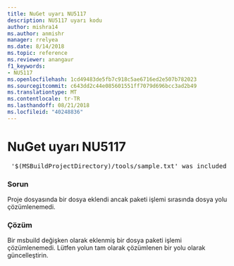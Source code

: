 ```yaml
---
title: NuGet uyarı NU5117
description: NU5117 uyarı kodu
author: mishra14
ms.author: anmishr
manager: rrelyea
ms.date: 8/14/2018
ms.topic: reference
ms.reviewer: anangaur
f1_keywords:
- NU5117
ms.openlocfilehash: 1cd49483de5fb7c918c5ae6716ed2e507b782023
ms.sourcegitcommit: c643dd2c44e085601551ff7079d696bcc3ad2b49
ms.translationtype: MT
ms.contentlocale: tr-TR
ms.lasthandoff: 08/21/2018
ms.locfileid: "40248836"
---
```

# <a name="nuget-warning-nu5117"></a>NuGet uyarı NU5117
<pre> '$(MSBuildProjectDirectory)/tools/sample.txt' was included in the project but the path could not be resolved. Skipping...</pre>

### <a name="issue"></a>Sorun

Proje dosyasında bir dosya eklendi ancak paketi işlemi sırasında dosya yolu çözümlenemedi.


### <a name="solution"></a>Çözüm

Bir msbuild değişken olarak eklenmiş bir dosya paketi işlemi çözümlenemedi. Lütfen yolun tam olarak çözümlenen bir yolu olarak güncelleştirin.

